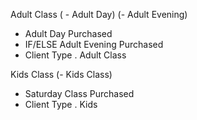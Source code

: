 

Adult Class  ( - Adult Day) (- Adult Evening)
  * Adult Day Purchased
  * IF/ELSE Adult Evening Purchased
  * Client Type . Adult Class


Kids Class (- Kids Class)
  * Saturday Class Purchased
  * Client Type . Kids
